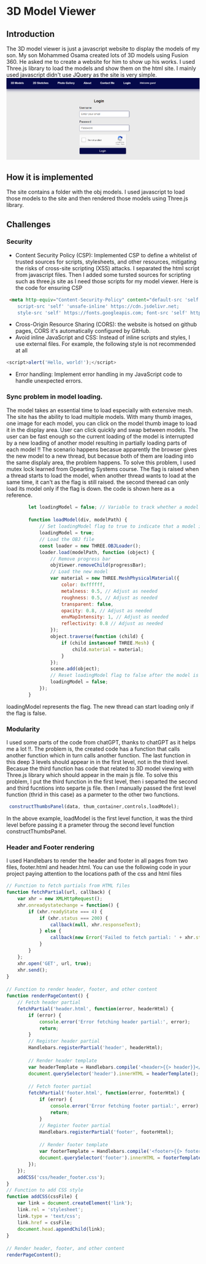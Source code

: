 # 3D Model Viewer
## Introduction 
The 3D model viewer is just a javascript website to display the models of my son. My son Mohammed Osama created lots of 3D models using Fusion 360. He asked me to create a website for him to show up his works. I used Three.js library to load the models and show them on the html site. I mainly used javascript didn't use JQuery as the site is very simple. 
![main_page](temp_images/login.png)
## How it is implemented
The site contains a folder with the obj models. I used javascript to load those models to the site and then rendered those models using Three.js library. 
## Challenges
### Security
* Content Security Policy (CSP): Implemented CSP to define a whitelist of trusted sources for scripts, stylesheets, and other resources, mitigating the risks of cross-site scripting (XSS) attacks.
I separated the html script from javascript files. Then I added some tursted sources for scripting such as three.js site as I need those scripts for my model viewer. Here is the code for ensuring CSP

```html
 <meta http-equiv="Content-Security-Policy" content="default-src 'self'; 
    script-src 'self' 'unsafe-inline' https://cdn.jsdelivr.net; 
    style-src 'self' https://fonts.googleapis.com; font-src 'self' https://fonts.gstatic.com">
```
* Cross-Origin Resource Sharing (CORS): the website is hotsed on github pages, CORS it's automatically configured by GitHub.
* Avoid inline JavaScript and CSS: Instead of inline scripts and styles, I use external files. For example, the following style is not recommended at all
```javascript
<script>alert('Hello, world!');</script>
```
* Error handling: Implement error handling in my JavaScript code to handle unexpected errors. 

### Sync problem in model loading.
The model takes an essential time to load especially with extensive mesh. The site has the ability to load multiple models. With many thumb images, one image for each model, you can click on the model thumb image to load it in the display area. User can click quickly and swap between models. The user can be fast enough so the current loading of the model is interrupted by a new loading of another model resulting in partially loading parts of each model !!
The scenario happens becasue apparently the browser gives the new model to a new thread, but becasue both of them are loading into the same displaly area, the problem happens. 
To solve this problem, I used mutex lock learned from Opearting Systems course. The flag is raised when a thread starts to load the model, when another thread wants to load at the same time, it can't as the flag is still raised. the second theread can only load its model only if the flag is down. the code is shown here as a reference. 
```JavaScript
        let loadingModel = false; // Variable to track whether a model is currently being loaded

        function loadModel(div, modelPath) {
            // Set loadingModel flag to true to indicate that a model is being loaded
            loadingModel = true;
            // Load the OBJ file
            const loader = new THREE.OBJLoader();
            loader.load(modelPath, function (object) {
                // Remove progress bar
                objViewer.removeChild(progressBar);
                // Load the new model
                var material = new THREE.MeshPhysicalMaterial({
                    color: 0xffffff,
                    metalness: 0.5, // Adjust as needed
                    roughness: 0.5, // Adjust as needed
                    transparent: false,
                    opacity: 0.8, // Adjust as needed
                    envMapIntensity: 1, // Adjust as needed
                    reflectivity: 0.8 // Adjust as needed
                });
                object.traverse(function (child) {
                    if (child instanceof THREE.Mesh) {
                        child.material = material;
                    }
                });
                scene.add(object);
                // Reset loadingModel flag to false after the model is loaded
                loadingModel = false;
            });
        }
```
loadingModel represents the flag. The new thread can start loading only if the flag is false.
### Modularity
I used some parts of the code from chatGPT, thanks to chatGPT as it helps me a lot !!. The problem is, the created code has a function that calls another function which in turn calls another function. The last function in this deep 3 levels should appear in in the first level, not in the third level. Becasue the third function has code that related to 3D model viewing with Three.js library which should appear in the main js file. 
To solve this problem, I put the third function in the first level, then i separted the second and third fucntions into separte js file. then I manually passed the first level function (thrid in this case) as a parmeter to the other two functions. 
```JavaScript
 constructThumbsPanel(data, thum_container,controls,loadModel);

```
In the above example, loadModel is the first level function, it was the third level before passing it a prameter throug the second level function constructThumbsPanel. 
### Header and Footer rendering
I used Handlebars to render the header and footer in all pages from two files, footer.html and header.html. You can use the following code in your project paying attention to the locations path of the css and html files 
```JavaScript
// Function to fetch partials from HTML files
function fetchPartial(url, callback) {
    var xhr = new XMLHttpRequest();
    xhr.onreadystatechange = function() {
        if (xhr.readyState === 4) {
            if (xhr.status === 200) {
                callback(null, xhr.responseText);
            } else {
                callback(new Error('Failed to fetch partial: ' + xhr.status), null);
            }
        }
    };
    xhr.open('GET', url, true);
    xhr.send();
}

// Function to render header, footer, and other content
function renderPageContent() {
    // Fetch header partial
    fetchPartial('header.html', function(error, headerHtml) {
        if (error) {
            console.error('Error fetching header partial:', error);
            return;
        }
        // Register header partial
        Handlebars.registerPartial('header', headerHtml);

        // Render header template
        var headerTemplate = Handlebars.compile('<header>{{> header}}</header>');
        document.querySelector('header').innerHTML = headerTemplate();

        // Fetch footer partial
        fetchPartial('footer.html', function(error, footerHtml) {
            if (error) {
                console.error('Error fetching footer partial:', error);
                return;
            }
            // Register footer partial
            Handlebars.registerPartial('footer', footerHtml);

            // Render footer template
            var footerTemplate = Handlebars.compile('<footer>{{> footer}}</footer>');
            document.querySelector('footer').innerHTML = footerTemplate();
        });
    });
    addCSS('css/header_footer.css');
}
// Function to add CSS style
function addCSS(cssFile) {
    var link = document.createElement('link');
    link.rel = 'stylesheet';
    link.type = 'text/css';
    link.href = cssFile;
    document.head.appendChild(link);
}

// Render header, footer, and other content
renderPageContent();

```
